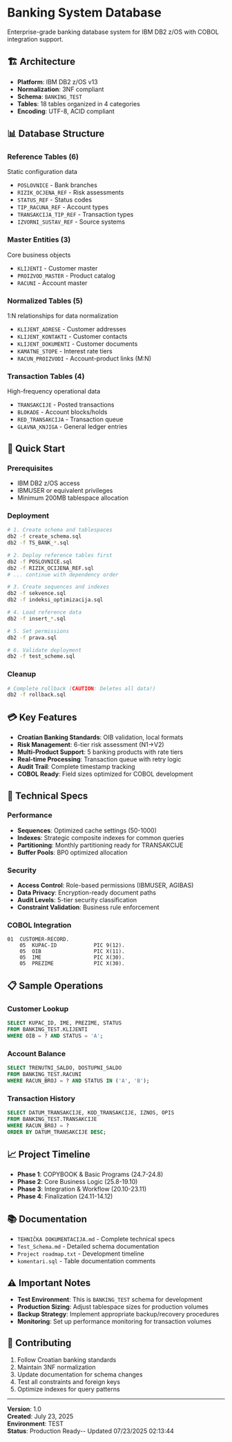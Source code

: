 # Banking System Database

Enterprise-grade banking database system for IBM DB2 z/OS with COBOL integration support.

## 🏗️ Architecture

- **Platform**: IBM DB2 z/OS v13
- **Normalization**: 3NF compliant
- **Schema**: `BANKING_TEST` 
- **Tables**: 18 tables organized in 4 categories
- **Encoding**: UTF-8, ACID compliant

## 📊 Database Structure

### Reference Tables (6)
Static configuration data
- `POSLOVNICE` - Bank branches
- `RIZIK_OCJENA_REF` - Risk assessments  
- `STATUS_REF` - Status codes
- `TIP_RACUNA_REF` - Account types
- `TRANSAKCIJA_TIP_REF` - Transaction types
- `IZVORNI_SUSTAV_REF` - Source systems

### Master Entities (3)
Core business objects
- `KLIJENTI` - Customer master
- `PROIZVOD_MASTER` - Product catalog
- `RACUNI` - Account master

### Normalized Tables (5)
1:N relationships for data normalization
- `KLIJENT_ADRESE` - Customer addresses
- `KLIJENT_KONTAKTI` - Customer contacts
- `KLIJENT_DOKUMENTI` - Customer documents
- `KAMATNE_STOPE` - Interest rate tiers
- `RACUN_PROIZVODI` - Account-product links (M:N)

### Transaction Tables (4)
High-frequency operational data
- `TRANSAKCIJE` - Posted transactions
- `BLOKADE` - Account blocks/holds
- `RED_TRANSAKCIJA` - Transaction queue
- `GLAVNA_KNJIGA` - General ledger entries

## 🚀 Quick Start

### Prerequisites
- IBM DB2 z/OS access
- IBMUSER or equivalent privileges
- Minimum 200MB tablespace allocation

### Deployment
```bash
# 1. Create schema and tablespaces
db2 -f create_schema.sql
db2 -f TS_BANK_*.sql

# 2. Deploy reference tables first
db2 -f POSLOVNICE.sql
db2 -f RIZIK_OCIJENA_REF.sql
# ... continue with dependency order

# 3. Create sequences and indexes
db2 -f sekvence.sql
db2 -f indeksi_optimizacija.sql

# 4. Load reference data
db2 -f insert_*.sql

# 5. Set permissions
db2 -f prava.sql

# 6. Validate deployment
db2 -f test_scheme.sql
```

### Cleanup
```bash
# Complete rollback (CAUTION: Deletes all data!)
db2 -f rollback.sql
```

## 💳 Key Features

- **Croatian Banking Standards**: OIB validation, local formats
- **Risk Management**: 6-tier risk assessment (N1→V2)
- **Multi-Product Support**: 5 banking products with rate tiers  
- **Real-time Processing**: Transaction queue with retry logic
- **Audit Trail**: Complete timestamp tracking
- **COBOL Ready**: Field sizes optimized for COBOL development

## 🔧 Technical Specs

### Performance
- **Sequences**: Optimized cache settings (50-1000)
- **Indexes**: Strategic composite indexes for common queries
- **Partitioning**: Monthly partitioning ready for TRANSAKCIJE
- **Buffer Pools**: BP0 optimized allocation

### Security
- **Access Control**: Role-based permissions (IBMUSER, AGIBAS)
- **Data Privacy**: Encryption-ready document paths
- **Audit Levels**: 5-tier security classification
- **Constraint Validation**: Business rule enforcement

### COBOL Integration
```cobol
01  CUSTOMER-RECORD.
    05  KUPAC-ID            PIC 9(12).
    05  OIB                 PIC X(11).
    05  IME                 PIC X(30).
    05  PREZIME             PIC X(30).
```

## 📋 Sample Operations

### Customer Lookup
```sql
SELECT KUPAC_ID, IME, PREZIME, STATUS
FROM BANKING_TEST.KLIJENTI 
WHERE OIB = ? AND STATUS = 'A';
```

### Account Balance
```sql
SELECT TRENUTNI_SALDO, DOSTUPNI_SALDO
FROM BANKING_TEST.RACUNI
WHERE RACUN_BROJ = ? AND STATUS IN ('A', 'B');
```

### Transaction History  
```sql
SELECT DATUM_TRANSAKCIJE, KOD_TRANSAKCIJE, IZNOS, OPIS
FROM BANKING_TEST.TRANSAKCIJE  
WHERE RACUN_BROJ = ?
ORDER BY DATUM_TRANSAKCIJE DESC;
```

## 📈 Project Timeline

- **Phase 1**: COPYBOOK & Basic Programs (24.7-24.8)
- **Phase 2**: Core Business Logic (25.8-19.10)  
- **Phase 3**: Integration & Workflow (20.10-23.11)
- **Phase 4**: Finalization (24.11-14.12)

## 📚 Documentation

- `TEHNIČKA DOKUMENTACIJA.md` - Complete technical specs
- `Test_Schema.md` - Detailed schema documentation  
- `Project roadmap.txt` - Development timeline
- `komentari.sql` - Table documentation comments

## ⚠️ Important Notes

- **Test Environment**: This is `BANKING_TEST` schema for development
- **Production Sizing**: Adjust tablespace sizes for production volumes
- **Backup Strategy**: Implement appropriate backup/recovery procedures
- **Monitoring**: Set up performance monitoring for transaction volumes

## 🤝 Contributing

1. Follow Croatian banking standards
2. Maintain 3NF normalization
3. Update documentation for schema changes
4. Test all constraints and foreign keys
5. Optimize indexes for query patterns

---

**Version**: 1.0  
**Created**: July 23, 2025  
**Environment**: TEST  
**Status**: Production Ready- -   U p d a t e d   0 7 / 2 3 / 2 0 2 5   0 2 : 1 3 : 4 4  
 